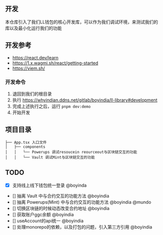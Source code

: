 ## 开发

本仓库引入了我们LL钱包的核心开发库，可以作为我们调试环境，来测试我们的库以及最小化运行我们的功能

## 开发参考

- https://react.dev/learn
- https://1.x.wagmi.sh/react/getting-started
- https://viem.sh/

### 开发命令

1. 退回到我们的根目录
2. 执行 https://whyindian.ddns.net/gitlab/boyindia/ll-library#development
3. 完成上述执行之后，运行 `pnpm dev:demo`
4. 开始开发

## 项目目录

```
├── App.tsx 入口文件
│   ├── components
│   │   └── Powerups 调试resoucein reourceout与区块链交互的功能
│   │   └── Vault 调试Mint与区块链交互的功能
```

## TODO

- [x] 支持线上线下钱包统一登录 @boyinda
- [] 抽离 Vault 中与合约交互的功能方法 @boyindia
- [] 抽离 Powerups(Mint) 中与合约交互的功能方法 @boyindia @mundo
- [] 切换区块链的时候动态改变合约地址 @boyindia
- [] 获取账户ggc余额 @boyindia
- [] useAccount的api统一 @boyindia
- [] 处理monorepo的依赖，以及打包的问题，引入第三方引用 @boyindia
